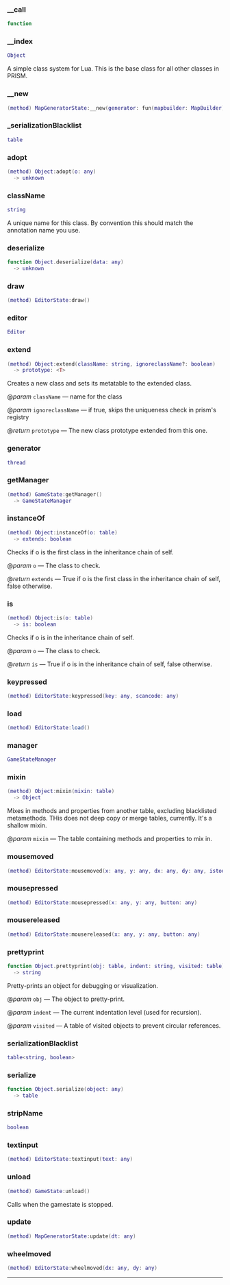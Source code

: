 
### __call


```lua
function
```

### __index


```lua
Object
```

 A simple class system for Lua. This is the base class for all other classes in PRISM.

### __new


```lua
(method) MapGeneratorState:__new(generator: fun(mapbuilder: MapBuilder):fun())
```

### _serializationBlacklist


```lua
table
```

### adopt


```lua
(method) Object:adopt(o: any)
  -> unknown
```

### className


```lua
string
```

A unique name for this class. By convention this should match the annotation name you use.

### deserialize


```lua
function Object.deserialize(data: any)
  -> unknown
```

### draw


```lua
(method) EditorState:draw()
```

### editor


```lua
Editor
```

### extend


```lua
(method) Object:extend(className: string, ignoreclassName?: boolean)
  -> prototype: <T>
```

 Creates a new class and sets its metatable to the extended class.

@*param* `className` — name for the class

@*param* `ignoreclassName` — if true, skips the uniqueness check in prism's registry

@*return* `prototype` — The new class prototype extended from this one.

### generator


```lua
thread
```

### getManager


```lua
(method) GameState:getManager()
  -> GameStateManager
```

### instanceOf


```lua
(method) Object:instanceOf(o: table)
  -> extends: boolean
```

 Checks if o is the first class in the inheritance chain of self.

@*param* `o` — The class to check.

@*return* `extends` — True if o is the first class in the inheritance chain of self, false otherwise.

### is


```lua
(method) Object:is(o: table)
  -> is: boolean
```

 Checks if o is in the inheritance chain of self.

@*param* `o` — The class to check.

@*return* `is` — True if o is in the inheritance chain of self, false otherwise.

### keypressed


```lua
(method) EditorState:keypressed(key: any, scancode: any)
```

### load


```lua
(method) EditorState:load()
```

### manager


```lua
GameStateManager
```

### mixin


```lua
(method) Object:mixin(mixin: table)
  -> Object
```

 Mixes in methods and properties from another table, excluding blacklisted metamethods.
 THis does not deep copy or merge tables, currently. It's a shallow mixin.

@*param* `mixin` — The table containing methods and properties to mix in.

### mousemoved


```lua
(method) EditorState:mousemoved(x: any, y: any, dx: any, dy: any, istouch: any)
```

### mousepressed


```lua
(method) EditorState:mousepressed(x: any, y: any, button: any)
```

### mousereleased


```lua
(method) EditorState:mousereleased(x: any, y: any, button: any)
```

### prettyprint


```lua
function Object.prettyprint(obj: table, indent: string, visited: table)
  -> string
```

 Pretty-prints an object for debugging or visualization.

@*param* `obj` — The object to pretty-print.

@*param* `indent` — The current indentation level (used for recursion).

@*param* `visited` — A table of visited objects to prevent circular references.

### serializationBlacklist


```lua
table<string, boolean>
```

### serialize


```lua
function Object.serialize(object: any)
  -> table
```

### stripName


```lua
boolean
```

### textinput


```lua
(method) EditorState:textinput(text: any)
```

### unload


```lua
(method) GameState:unload()
```

 Calls when the gamestate is stopped.

### update


```lua
(method) MapGeneratorState:update(dt: any)
```

### wheelmoved


```lua
(method) EditorState:wheelmoved(dx: any, dy: any)
```


---

